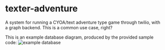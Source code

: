 # texter-adventure

A system for running a CYOA/text adventure type game through twilio, with a graph backend. This is a common use case, right?

This is an example database diagram, produced by the provided sample code:
![example database](http://i.imgur.com/K3cYkVv.png)
